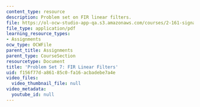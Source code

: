 ```yaml
---
content_type: resource
description: Problem set on FIR linear filters.
file: https://ol-ocw-studio-app-qa.s3.amazonaws.com/courses/2-161-signal-processing-continuous-and-discrete-fall-2008/f156f77da86185c0fa16acbadebe7a4e_ps7.pdf
file_type: application/pdf
learning_resource_types:
- Assignments
ocw_type: OCWFile
parent_title: Assignments
parent_type: CourseSection
resourcetype: Document
title: 'Problem Set 7: FIR Linear Filters'
uid: f156f77d-a861-85c0-fa16-acbadebe7a4e
video_files:
  video_thumbnail_file: null
video_metadata:
  youtube_id: null
---
```


